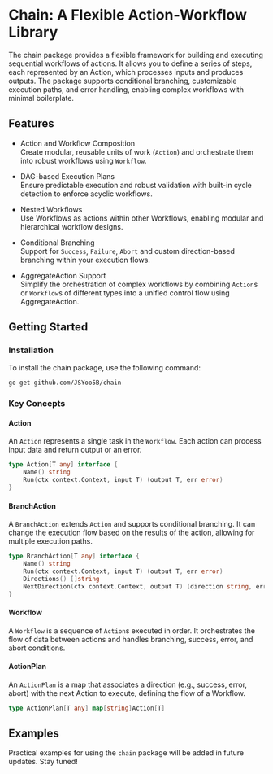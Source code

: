 # Chain: A Flexible Action-Workflow Library

The chain package provides a flexible framework for building and executing sequential workflows of actions. It allows you to define a series of steps, each represented by an Action, which processes inputs and produces outputs. The package supports conditional branching, customizable execution paths, and error handling, enabling complex workflows with minimal boilerplate.

## Features

- Action and Workflow Composition  
  Create modular, reusable units of work (`Action`) and orchestrate them into robust workflows using `Workflow`.

- DAG-based Execution Plans  
  Ensure predictable execution and robust validation with built-in cycle detection to enforce acyclic workflows.

- Nested Workflows  
  Use Workflows as actions within other Workflows, enabling modular and hierarchical workflow designs.

- Conditional Branching  
  Support for `Success`, `Failure`, `Abort` and custom direction-based branching within your execution flows.

- AggregateAction Support  
  Simplify the orchestration of complex workflows by combining `Action`s or `Workflow`s of different types into a unified control flow using AggregateAction.

## Getting Started

### Installation

To install the chain package, use the following command:

```bash
go get github.com/JSYoo5B/chain
```

### Key Concepts

#### Action

An `Action` represents a single task in the `Workflow`. Each action can process input data and return output or an error.

```go
type Action[T any] interface {
    Name() string
    Run(ctx context.Context, input T) (output T, err error)
}
```

#### BranchAction

A `BranchAction` extends `Action` and supports conditional branching. It can change the execution flow based on the results of the action, allowing for multiple execution paths.

```go
type BranchAction[T any] interface {
    Name() string
    Run(ctx context.Context, input T) (output T, err error)
    Directions() []string
    NextDirection(ctx context.Context, output T) (direction string, err error)
}
```

#### Workflow

A `Workflow` is a sequence of `Action`s executed in order. It orchestrates the flow of data between actions and handles branching, success, error, and abort conditions.

#### ActionPlan

An `ActionPlan` is a map that associates a direction (e.g., success, error, abort) with the next Action to execute, defining the flow of a Workflow.

```go
type ActionPlan[T any] map[string]Action[T]
```

## Examples

Practical examples for using the `chain` package will be added in future updates. Stay tuned!
